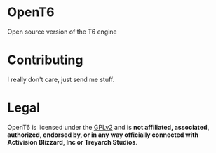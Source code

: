 # OpenT6
Open source version of the T6 engine

# Contributing
I really don't care, just send me stuff.

# Legal
OpenT6 is licensed under the [GPLv2](LICENSE.md) and is **not affiliated, associated, authorized, endorsed by, or in any way officially connected with Activision Blizzard, Inc or Treyarch Studios**.
